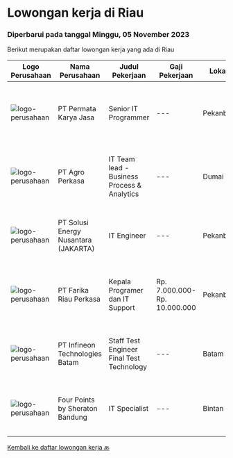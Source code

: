 
  # Lowongan kerja di Riau

  ### Diperbarui pada tanggal Minggu, 05 November 2023

  Berikut merupakan daftar lowongan kerja yang ada di Riau

  |Logo Perusahaan | Nama Perusahaan | Judul Pekerjaan | Gaji Pekerjaan | Lokasi | Deskripsi | Tanggal diunggah | Pranala |
  | -------------- | --------------- | --------------- | --------- | --------- | -------------- | ------- | ----------- |
  |![logo-perusahaan](https://image-service-cdn.seek.com.au/a69960f95602e597309a1e32a6a7538a94ede253/ee4dce1061f3f616224767ad58cb2fc751b8d2dc)|PT Permata Karya Jasa|Senior IT Programmer|---|Pekanbaru|Kualifikasi : Pendidikan minimal S1 (Teknik Informatika, Teknik Komputer atau Ilmu Komputer) Pengalaman kerja minimum 5 tahun dibidang pengembangan...|Jumat, 03 November 2023|https://www.jobstreet.co.id/id/job/senior-it-programmer-4518735?token=0~66437ba5-bafc-47b5-95aa-446f783018d7&sectionRank=1&jobId=jobstreet-id-job-4518735|
|![logo-perusahaan](https://image-service-cdn.seek.com.au/34044ede6e53e8538f8e4e5ed6047b2b30df5297/ee4dce1061f3f616224767ad58cb2fc751b8d2dc)|PT Agro Perkasa|IT Team lead - Business Process & Analytics|---|Dumai|To be part of the team, you are expected to understand the end-user business process and translate it into automated solutions.Analyse, design, test...|Kamis, 02 November 2023|https://www.jobstreet.co.id/id/job/it-team-lead-business-process-analytics-4517372?token=0~66437ba5-bafc-47b5-95aa-446f783018d7&sectionRank=2&jobId=jobstreet-id-job-4517372|
|![logo-perusahaan](https://image-service-cdn.seek.com.au/b919a6b47c7a7469d7778c2421e64eac3914c6ce/ee4dce1061f3f616224767ad58cb2fc751b8d2dc)|PT Solusi Energy Nusantara (JAKARTA)|IT Engineer|---|Pekanbaru|Kualifikasi: Pendidikan S1 Teknik Informatika/Sistem Informasi/ Minimum 8 tahun pengalaman sebagai IT Engineer Diutamakan yang memiliki pengalaman di...|Rabu, 18 Oktober 2023|https://www.jobstreet.co.id/id/job/it-engineer-4503044?token=0~66437ba5-bafc-47b5-95aa-446f783018d7&sectionRank=3&jobId=jobstreet-id-job-4503044|
|![logo-perusahaan](https://image-service-cdn.seek.com.au/931ce3c5aa4e3178879977a8ec009e27660d701c/ee4dce1061f3f616224767ad58cb2fc751b8d2dc)|PT Farika Riau Perkasa|Kepala Programer dan  IT Support|Rp. 7.000.000-Rp. 10.000.000|Pekanbaru|Melakukan monitoring dan evaluasi ketersediaan dan kegunaan Software/Hardware/Network untuk support proses bisnis Perusahaan Melakukan fungsi...|Kamis, 12 Oktober 2023|https://www.jobstreet.co.id/id/job/kepala-programer-dan-it-support-4491943?token=0~66437ba5-bafc-47b5-95aa-446f783018d7&sectionRank=4&jobId=jobstreet-id-job-4491943|
|![logo-perusahaan](https://i.ibb.co/sqvTCh9/112815900-stock-vector-no-image-available-icon-flat-vector.webp)|PT Infineon Technologies Batam|Staff Test Engineer Final Test Technology|---|Batam|At a glanceIn this role, you will be responsible for developing, debugging, and optimizing test programs, and performing test program migration from...|Jumat, 03 November 2023|https://www.jobstreet.co.id/id/job/staff-test-engineer-final-test-technology-1037328476?token=0~66437ba5-bafc-47b5-95aa-446f783018d7&sectionRank=5&jobId=jobstreet-id-job-1037328476|
|![logo-perusahaan](https://i.ibb.co/sqvTCh9/112815900-stock-vector-no-image-available-icon-flat-vector.webp)|Four Points by Sheraton Bandung|IT Specialist|---|Bintan|POSITION SUMMARYInstall, configure, manage, maintain, test, evaluate, and repair computer networks, workstations, support server system(s), supporting...|Kamis, 12 Oktober 2023|https://www.jobstreet.co.id/id/job/it-specialist-1037184531?token=0~66437ba5-bafc-47b5-95aa-446f783018d7&sectionRank=6&jobId=jobstreet-id-job-1037184531|


  [Kembali ke daftar lowongan kerja 🔙](../README.md#daftar-lowongan-kerja)
  